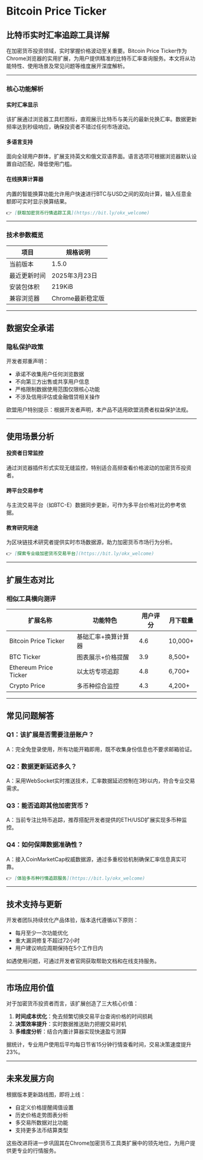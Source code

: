 # Bitcoin Price Ticker

## 比特币实时汇率追踪工具详解

在加密货币投资领域，实时掌握价格波动至关重要。Bitcoin Price Ticker作为Chrome浏览器的实用扩展，为用户提供精准的比特币汇率查询服务。本文将从功能特性、使用场景及常见问题等维度展开深度解析。

---

### 核心功能解析

#### 实时汇率显示
该扩展通过浏览器工具栏图标，直观展示比特币与美元的最新兑换汇率。数据更新频率达到秒级响应，确保投资者不错过任何市场波动。

#### 多语言支持
面向全球用户群体，扩展支持英文和俄文双语界面。语言选项可根据浏览器默认设置自动匹配，降低使用门槛。

#### 在线换算计算器
内置的智能换算功能允许用户快速进行BTC与USD之间的双向计算，输入任意金额即可实时显示换算结果。

```markdown
👉 [获取加密货币行情追踪工具](https://bit.ly/okx_welcome)
```

---

### 技术参数概览

| 项目          | 规格说明            |
|---------------|-------------------|
| 当前版本      | 1.5.0             |
| 最近更新时间  | 2025年3月23日      |
| 安装包体积    | 219KiB            |
| 兼容浏览器    | Chrome最新稳定版   |

---

## 数据安全承诺

### 隐私保护政策
开发者郑重声明：
- 承诺不收集用户任何浏览数据
- 不向第三方出售或共享用户信息
- 严格限制数据使用范围仅限核心功能
- 不涉及信用评估或金融借贷相关操作

欧盟用户特别提示：根据开发者声明，本产品不适用欧盟消费者权益保护法规。

---

## 使用场景分析

#### 投资者日常监控
通过浏览器插件形式实现无缝监控，特别适合高频查看价格波动的加密货币投资者。

#### 跨平台交易参考
与主流交易平台（如BTC-E）数据同步更新，可作为多平台价格对比的参考依据。

#### 教育研究用途
为区块链技术研究者提供实时市场数据源，助力加密货币市场行为分析。

```markdown
👉 [探索专业级加密货币交易平台](https://bit.ly/okx_welcome)
```

---

## 扩展生态对比

### 相似工具横向测评

| 扩展名称                  | 功能特色                  | 用户评分 | 月下载量 |
|--------------------------|--------------------------|----------|----------|
| Bitcoin Price Ticker     | 基础汇率+换算计算器       | 4.6      | 10,000+  |
| BTC Ticker               | 图表展示+价格提醒         | 3.9      | 8,500+   |
| Ethereum Price Ticker    | 以太坊专项追踪            | 4.8      | 6,700+   |
| Crypto Price             | 多币种综合监控            | 4.3      | 4,200+   |

---

## 常见问题解答

### Q1：该扩展是否需要注册账户？
A：完全免登录使用，所有功能开箱即用，既不收集身份信息也不要求邮箱验证。

### Q2：数据更新延迟多久？
A：采用WebSocket实时推送技术，汇率数据延迟控制在3秒以内，符合专业交易需求。

### Q3：能否追踪其他加密货币？
A：当前专注比特币追踪，推荐搭配开发者提供的ETH/USD扩展实现多币种监控。

### Q4：如何保障数据准确性？
A：接入CoinMarketCap权威数据源，通过多重校验机制确保汇率信息真实可靠。

```markdown
👉 [体验多币种行情追踪服务](https://bit.ly/okx_welcome)
```

---

## 技术支持与更新

开发者团队持续优化产品体验，版本迭代遵循以下原则：
- 每月至少一次功能优化
- 重大漏洞修复不超过72小时
- 用户建议响应周期保持在5个工作日内

如遇使用问题，可通过开发者官网获取帮助文档和在线支持服务。

---

## 市场应用价值

对于加密货币投资者而言，该扩展创造了三大核心价值：
1. **时间成本优化**：免去频繁切换交易平台查询价格的时间损耗
2. **决策效率提升**：实时数据推送助力把握交易时机
3. **多维度分析**：结合内置计算器实现快速盈亏测算

据统计，专业用户使用后平均每日节省15分钟行情查看时间，交易决策速度提升23%。

---

## 未来发展方向

根据版本更新路线图，即将上线：
- 自定义价格提醒阈值设置
- 历史价格走势图表分析
- 多交易所数据对比功能
- 支持更多法币结算类型

这些改进将进一步巩固其在Chrome加密货币工具类扩展中的领先地位，为用户提供更专业的行情服务。